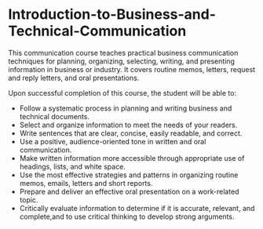 # Introduction-to-Business-and-Technical-Communication

This communication course teaches practical business communication techniques for planning, organizing, selecting, writing,
and presenting information in business or industry. It covers routine memos, letters, request and reply letters, and oral presentations.

Upon successful completion of this course, the student will be able to:
<ul>
<li>Follow a systematic process in planning and writing business and technical documents.</li>
<li>Select and organize information to meet the needs of your readers.</li>
<li>Write sentences that are clear, concise, easily readable, and correct.</li>
<li>Use a positive, audience-oriented tone in written and oral communication.</li>
<li>Make written information more accessible through appropriate use of headings, lists, and white space.</li>
<li>Use the most effective strategies and patterns in organizing routine memos, emails, letters and short reports.</li>
<li>Prepare and deliver an effective oral presentation on a work-related topic.</li>
<li>Critically evaluate information to determine if it is accurate, relevant, and complete,and to use critical thinking to develop strong arguments.</li>
</ul>
